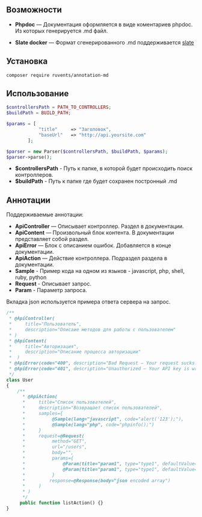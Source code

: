 Возможности
------------

* **Phpdoc** — Документация оформляется в виде коментариев phpdoc. Из которых генерируется .md файл.

* **Slate docker** — Формат сгенерированного .md поддерживается <a href="https://github.com/lord/slate">slate</a>

Установка
------------

`composer require ruvents/annotation-md`

Использование
-------------

```php
$controllersPath = PATH_TO_CONTROLLERS;
$buildPath = BUILD_PATH;

$params = [
            "title"     => "Заголовок",
            "baseUrl"   => "http://api.yoursite.com"
        ];

$parser = new Parser($controllersPath, $buildPath, $params);
$parser->parse();
```

* **$controllersPath** - Путь к папке, в которой будет происходить поиск контроллеров.
* **$buildPath** - Путь к папке где будет сохранен постронный .md

Аннотации
-------------
Поддерживаемые аннотации:

 - **ApiController** — Описывает контроллер. Раздел в документации.
 - **ApiContent** — Произвольный блок контента. В документации представляет собой раздел.
 - **ApiError** — Блок с описанием ошибок. Добавляется в конце документации.
 - **ApiAction** — Действие контроллера. Подраздел раздела в документации.
 - **Sample** - Пример кода на одном из языков - javascript, php, shell, ruby, python
 - **Request** - Описывает запрос.
 - **Param** - Параметр запроса.

Вкладка json используется примера ответа сервера на запрос.

```php
/**
 * @ApiController(
 *     title="Пользователь",
 *     description="Описаие методов для работы с пользователем"
 * )
 * @ApiContent(
 *     title="Авторизация",
 *     description="Описание процесса авторизации"
 *  )
 * @ApiError(code="400", description="Bad Request – Your request sucks.")
 * @ApiError(code="401", description="Unauthorized – Your API key is wrong.")
 */
class User
{
    /**
      * @ApiAction(
      *     title="Список пользователей",
      *     description="Возвращает список пользователей",
      *     samples={
      *          @Sample(lang="javascript", code="alert('123');"),
      *          @Sample(lang="php", code="phpinfo();")
      *     }
      *     request=@Request(
      *          method="GET",
      *          url="/users",
      *          body="",
      *          params={
      *              @Param(title="param1", type="type1", defaultValue="val", description="descr"),
      *              @Param(title="param1", type="type1", defaultValue="val", description="descr")
      *          }
      *         response=@Response(body="json encoded array")
      *     )
      * )
      */
     public function listAction() {}
}
``` 
